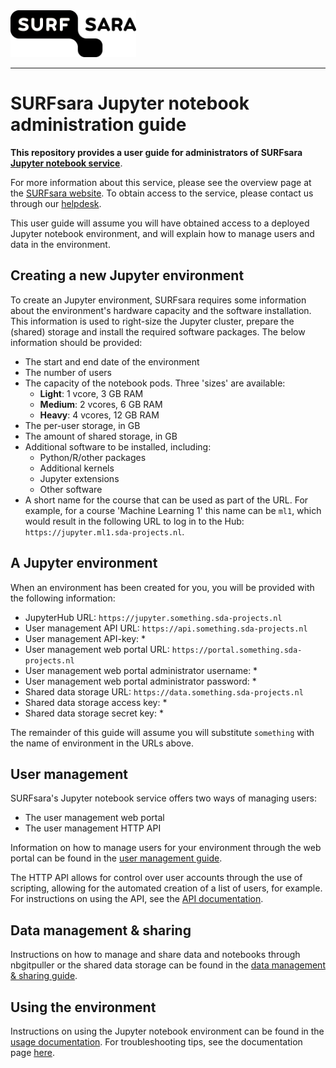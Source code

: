 <img height="75px" src="images/surfsara.png"/>
<hr/>

# SURFsara Jupyter notebook administration guide
**This repository provides a user guide for administrators of SURFsara [Jupyter notebook service](https://www.surf.nl/en/jupyter-notebook-accessible-and-interactive-data-analysis-for-research-and-education)**.

For more information about this service, please see the overview page at the [SURFsara website](https://www.surf.nl/en/jupyter-notebook-accessible-and-interactive-data-analysis-for-research-and-education). To obtain access to the service, please contact us through our [helpdesk](mailto:info@surfsara.nl).

This user guide will assume you will have obtained access to a deployed Jupyter notebook environment, and will explain how to manage users and data in the environment.

## Creating a new Jupyter environment
To create an Jupyter environment, SURFsara requires some information about the environment's hardware capacity and the software installation.  This information is used to right-size the Jupyter cluster, prepare the (shared) storage and install the required software packages. The below information should be provided:

* The start and end date of the environment
* The number of users
* The capacity of the notebook pods. Three 'sizes' are available:
    * **Light**: 1 vcore, 3 GB RAM
    * **Medium**: 2 vcores, 6 GB RAM
    * **Heavy**: 4 vcores, 12 GB RAM
* The per-user storage, in GB
* The amount of shared storage, in GB
* Additional software to be installed, including:
    * Python/R/other packages
    * Additional kernels
    * Jupyter extensions
    * Other software
* A short name for the course that can be used as part of the URL. For example, for a course 'Machine Learning 1' this name can be `ml1`, which would result in the following URL to log in to the Hub: `https://jupyter.ml1.sda-projects.nl`.

## A Jupyter environment
When an environment has been created for you, you will be provided with the following information:

* JupyterHub URL: `https://jupyter.something.sda-projects.nl`
* User management API URL: `https://api.something.sda-projects.nl`
* User management API-key: \*
* User management web portal URL: `https://portal.something.sda-projects.nl`
* User management web portal administrator username: \*
* User management web portal administrator password: \*
* Shared data storage URL: `https://data.something.sda-projects.nl`
* Shared data storage access key: \*
* Shared data storage secret key: \*

The remainder of this guide will assume you will substitute `something` with the name of environment in the URLs above.

## User management
SURFsara's Jupyter notebook service offers two ways of managing users:
* The user management web portal
* The user management HTTP API

Information on how to manage users for your environment through the web portal can be found in the [user management guide](USERMANAGEMENT.md).

The HTTP API allows for control over user accounts through the use of scripting, allowing for the automated creation of a list of users, for example.
For instructions on using the API, see the [API documentation](USERMANAGEMENT-API.md).

## Data management & sharing
Instructions on how to manage and share data and notebooks through nbgitpuller or the shared data storage can be found in the [data management & sharing guide](SHARING-DATA.md).

## Using the environment
Instructions on using the Jupyter notebook environment can be found in the [usage documentation](USAGE.md). For troubleshooting tips, see the documentation page [here](TROUBLESHOOTING.md).
